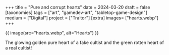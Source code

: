 +++
title = "Pure and corrupt hearts"
date = 2024-03-20
draft =  false
[taxonomies]
tags = ["art", "gamedev-art", "tabletop-game-design"]
medium = ["Digital"]
project = ["Traitor"]
[extra]
images= ["hearts.webp"]
+++

{{ image(src="hearts.webp", alt="Hearts") }}

The glowing golden pure heart of a fake cultist and the green rotten heart of a real cultist!
